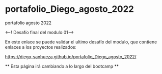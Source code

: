 # portafolio_Diego_agosto_2022
portafolio agosto 2022

<--! Desafío final del modulo 01-->

En este enlace se puede validar el ultimo desafío del modulo, que contiene enlaces a los proyectos realizados:

https://diego-sanhueza.github.io/portafolio_Diego_agosto_2022/

** Esta página irá cambiando a lo largo del bootcamp **
